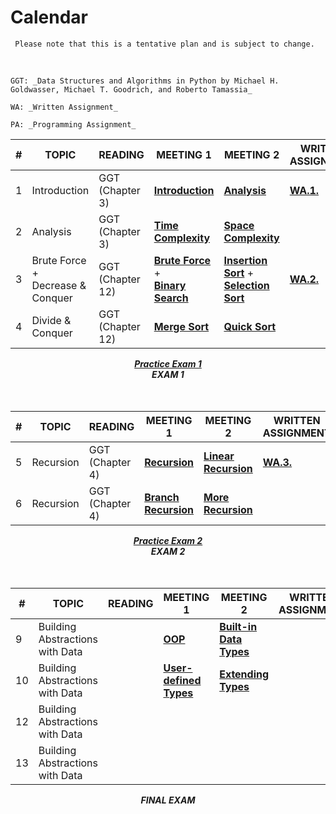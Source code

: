 # Calendar

```{note}
 Please note that this is a tentative plan and is subject to change.
```

<br/>
<!-- <center><i>September: Programming for Data Science</i></center> -->

```{margin} Abbreviations 
GGT: _Data Structures and Algorithms in Python by Michael H. Goldwasser, Michael T. Goodrich, and Roberto Tamassia_

WA: _Written Assignment_

PA: _Programming Assignment_
```

| #       | TOPIC                      | READING | MEETING 1                  | MEETING 2       | WRITTEN  ASSIGNMENT | PROGRAMMING ASSIGNMENT |
|---------|----------------------------|---------|----------------------------|-----------------|-----|-------------------|
| 1       | Introduction      |     GGT (Chapter 3)  |  **[Introduction](intro.md)**  | **[Analysis](algos/analysis.md)** | <b><a href="file:///Users/fsultan/Downloads/csc122/_build/html/algos/written_assignment.html">WA.1.</a></b> |   **[PA.1.](https://colab.research.google.com/drive/10T0eNTfBgqEeTUbqcq-z96Fkh_KMFVuJ?usp=sharing)**  |
| 2       | Analysis      |   GGT (Chapter 3)    | **[Time Complexity](algos/time.md)** |  **[Space Complexity](algos/time.md)**  |     |     **[PA.2.](https://colab.research.google.com/drive/1Sg07q8Hg_BD1imXRNe2X4FYP965paikq?usp=sharing)**        | 
| 3       | Brute Force + <br/>Decrease & Conquer   |      GGT (Chapter 12)     |   **[Brute Force](https://fahadsultan.com/csc122/algos/brute.html)**<br/> + <br/> **[Binary Search](https://fahadsultan.com/csc122/algos/search_binary.html)**  |  **[Insertion Sort](https://fahadsultan.com/csc122/algos/sort_insertion.html)** + <br/> **[Selection Sort](https://fahadsultan.com/csc122/algos/sort_selection.html)**   | **[WA.2.](https://docs.google.com/document/d/1JhJrMueeOICI3rZGRLejm1crr3yn7kr5T6GDxV3cvkk/edit?usp=sharing)**   |  **[PA 3.1.](https://colab.research.google.com/drive/1DD-kS40aeGmQH8lc6Uh7uTRSfAUGAHmU?usp=sharing)** <br>**[PA 3.2](https://colab.research.google.com/drive/1nEKr6x2muSmkGztMc7tD537VL_i41uaW?usp=sharing)** |    
| 4       | Divide & Conquer   |    GGT (Chapter 12)     |  **[Merge Sort](https://fahadsultan.com/csc122/algos/sort_merge_iter.html)**    |  **[Quick Sort](https://fahadsultan.com/csc122/algos/sort_quick_iter.html)**  |    |   |

<center><b><i><a href="https://colab.research.google.com/drive/14dZTAFYvDU6IECAnJI5r4rB8dneKAZs5?usp=sharing">Practice Exam 1</a></i></b><center>
<center><b><i>EXAM 1</i></b><center>
<br><br>
<!-- <center><i>October: Mathematics for Data Science</i></center>         -->

| #     | TOPIC                      | READING | MEETING 1                  | MEETING 2              | WRITTEN  ASSIGNMENT | PROGRAMMING ASSIGNMENT |
|-------|----------------------------|---------|----------------------------|------------------------|-----|-------------------|
| 5 | Recursion  |  GGT (Chapter 4)   | **[Recursion](functions/recursion.ipynb)** | **[Linear Recursion](functions/head_tail.ipynb)**  |   **[WA.3.](https://docs.google.com/document/d/1MZ1U_PbDTV69Ox9M7-6NEj_YKQqwYj7nFSNV2SZTFA4/edit?usp=sharing)**  |  **[PA 4](https://colab.research.google.com/drive/1N-dZVVXzNrQowCWYmHpmTi9GjEQlxc3z?usp=sharing)** |
| 6 | Recursion  |    GGT (Chapter 4)     |     **[Branch Recursion](functions/recursion.ipynb)**            |    **[More Recursion](functions/recursion.ipynb)**      |    | **[PA 5](https://colab.research.google.com/drive/1mPlv1SQ-7P6aHBJybeSPBUrB1qtoUOFL?usp=sharing)** |

<center><b><i><a href="https://colab.research.google.com/drive/1vOphr4otV9PV_-ZWdf2qjgUajaRRBdt9?usp=sharing">Practice Exam 2</a></i></b><center>
<center><b><i>EXAM 2</i></b><center>
<br><br>        
<!-- <center><i>November: Problems, Models and Algorithms of Data Science</i></center>  -->

| #     | TOPIC                      | READING | MEETING 1                  | MEETING 2              | WRITTEN  ASSIGNMENT | PROGRAMMING ASSIGNMENT |
|-------|----------------------------|---------|----------------------------|------------------------|-----|-------------------|
| 9    | Building Abstractions with Data  |         |    **[OOP](data/oop.ipynb)**    |  **[Built-in Data Types](data/native_structures.ipynb)**  |     | 
| 10   | Building Abstractions with Data |     |   **[User-defined Types](data/oop1.ipynb)**   |  **[Extending Types](data/inheritance.ipynb)**         |          | 
| 12      | Building Abstractions with Data  |        |                       |                        |
| 13      | Building Abstractions with Data  |                            |                        |

<center><b><i>FINAL EXAM</i></b></center>

